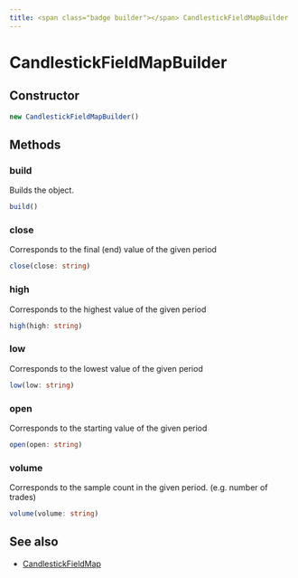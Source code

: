 ```yaml
---
title: <span class="badge builder"></span> CandlestickFieldMapBuilder
---
```

# <span class="badge builder"></span> CandlestickFieldMapBuilder

## Constructor

```typescript
new CandlestickFieldMapBuilder()
```
## Methods

### <span class="badge object-method"></span> build

Builds the object.

```typescript
build()
```

### <span class="badge object-method"></span> close

Corresponds to the final (end) value of the given period

```typescript
close(close: string)
```

### <span class="badge object-method"></span> high

Corresponds to the highest value of the given period

```typescript
high(high: string)
```

### <span class="badge object-method"></span> low

Corresponds to the lowest value of the given period

```typescript
low(low: string)
```

### <span class="badge object-method"></span> open

Corresponds to the starting value of the given period

```typescript
open(open: string)
```

### <span class="badge object-method"></span> volume

Corresponds to the sample count in the given period. (e.g. number of trades)

```typescript
volume(volume: string)
```

## See also

 * <span class="badge object-type-interface"></span> [CandlestickFieldMap](./object-CandlestickFieldMap.md)
